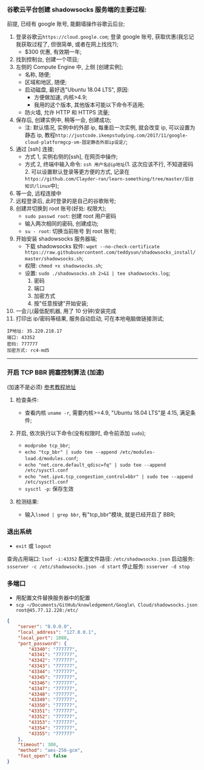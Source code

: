 ### 谷歌云平台创建 shadowsocks 服务端的主要过程:

前提, 已经有 google 账号, 能翻墙操作谷歌云后台;

1. 登录谷歌云`https://cloud.google.com`; 登录 google 账号, 获取优惠(我忘记我获取过程了, 但很简单, 或者在网上找找?);
   - \$300 优惠, 有效期一年;
2. 找到控制台, 创建一个项目;
3. 左侧的 Compute Engine 中, 上侧 [创建实例];
   - 名称, 随便;
   - 区域和地区, 随便;
   - 启动磁盘, 最好选"Ubuntu 18.04 LTS", 原因:
     - 方便做加速, 内核>4.9;
     - 我用的这个版本, 其他版本可能以下命令不适用;
   - 防火墙, 允许 HTTP 和 HTTPS 流量;
4. 保存后, 创建实例中, 稍等一会, 创建成功;
   - 注: 默认情况, 实例中的外部 ip, 每重启一次实例, 就会改变 ip, 可以设置为静态 ip, 教程`http://justcode.ikeepstudying.com/2017/11/google-cloud-platformgcp-vm-固定静态外部ip设定/`;
5. 通过 [ssh] 连接;
   - 方式 1, 实例右侧的[ssh], 在网页中操作;
   - 方式 2, 终端中输入命令: `ssh 用户名@ip地址`(1. 这次应该不行, 不知道密码 2. 可以设置默认登录等更方便的方式, 记录在`https://github.com/Clayder-ran/learn-something/tree/master/后台知识/linux`中);
6. 等一会, 远程连接中
7. 远程登录后, 此时登录的是自己的谷歌账号;
8. 创建并切换到 root 账号(好处: 权限大);
   - `sudo passwd root`: 创建 root 用户密码
   - 输入两次相同的密码, 创建成功;
   - `su - root`: 切换当前账号 到 root 账号;
9. 开始安装 shadowsocks 服务器端;
   - 下载 shadowsocks 软件: `wget --no-check-certificate https://raw.githubusercontent.com/teddysun/shadowsocks_install/master/shadowsocks.sh`;
   - 权限: `chmod +x shadowsocks.sh`;
   - 设置: `sudo ./shadowsocks.sh 2>&1 | tee shadowsocks.log`;
     1. 密码
     2. 端口
     3. 加密方式
     4. 按"任意按键"开始安装;
10. 一会儿(最低配机器, 用了 10 分钟)安装完成
11. 打印出 ip/密码等结果, 服务自动启动, 可在本地电脑做链接测试;

```
IP地址: 35.220.218.17
端口: 43352
密码: 777777
加密方式: rc4-md5
```

---

### 开启 TCP BBR 拥塞控制算法 (加速)

(加速不是必须)
[参考教程地址](https://github.com/iMeiji/shadowsocks_install/wiki/开启TCP-BBR拥塞控制算法)

1. 检查条件:
   - 查看内核 `uname -r`, 需要内核>=4.9, "Ubuntu 18.04 LTS"是 4.15, 满足条件;
2. 开启, 依次执行以下命令(没有权限时, 命令前添加 `sudo`);

   - `modprobe tcp_bbr`;
   - `echo "tcp_bbr" | sudo tee --append /etc/modules-load.d/modules.conf`;
   - `echo "net.core.default_qdisc=fq" | sudo tee --append /etc/sysctl.conf`
   - `echo "net.ipv4.tcp_congestion_control=bbr" | sudo tee --append /etc/sysctl.conf`
   - `sysctl -p`: 保存生效

3. 检测结果:
   - 输入`lsmod | grep bbr`, 有"tcp_bbr"模块, 就是已经开启了 BBR;

### 退出系统

- `exit` 或 `logout`

查询占用端口: `lsof -i:43352`
配置文件路径: `/etc/shadowsocks.json`
启动服务: `ssserver -c /etc/shadowsocks.json -d start`
停止服务: `ssserver -d stop`

### 多端口

- 用配置文件替换服务器中的配置
- `scp ~/Documents/GitHub/knowledgement/Google\ Cloud/shadowsocks.json root@45.77.12.228:/etc/`

```json
{
	"server": "0.0.0.0",
	"local_address": "127.0.0.1",
	"local_port": 1080,
	"port_password": {
		"43340": "777777",
		"43341": "777777",
		"43342": "777777",
		"43343": "777777",
		"43344": "777777",
		"43345": "777777",
		"43346": "777777",
		"43347": "777777",
		"43348": "777777",
		"43349": "777777",
		"43350": "777777",
		"43351": "777777",
		"43352": "777777",
		"43353": "777777",
		"43354": "777777",
		"43355": "777777"
	},
	"timeout": 300,
	"method": "aes-256-gcm",
	"fast_open": false
}
```
